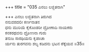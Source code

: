 +++
title = "035 ಎನಲು ಲಜ್ಜಿತನಾಗಿ"

+++
ಎನಲು ಲಜ್ಜಿತನಾಗಿ ತಿರುಗಿದ  
ನನುವರದಲೀ ಕರ್ಣನಾತನ  
ಧನು ಮುರಿಯೆ ಕೈಕೊಂಡರೀ ದ್ರೋಣಾದಿ ನಾಯಕರು  
ಕನಕರಥವನು ದ್ರೋಣನಾ ಗುರು  
ತನುಜ ಸಾರಥಿಯನು ಕೃಪಾಚಾ  
ರ್ಯನು ತುರಗವನು ಶಲ್ಯ ಕಡಿದನು ಭಟನ ಠೆಕ್ಕೆಯವ    ॥35॥